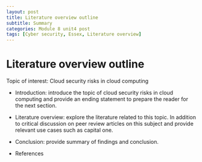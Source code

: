 ```yaml
---
layout: post
title: Literature overview outline
subtitle: Summary
categories: Module 8 unit4 post
tags: [Cyber security, Essex, Literature overview]
---
```



# Literature overview outline

Topic of interest: Cloud security risks in cloud computing

- Introduction: introduce the topic of cloud security risks in cloud computing and provide an ending statement to prepare the reader for the next section.

- Literature overview: explore the literature related to this topic. In addition to critical discussion on peer review articles on this subject and provide relevant use cases such as capital one.
  
- Conclusion: provide summary of findings and conclusion.

- References
